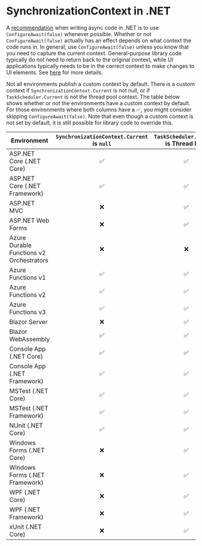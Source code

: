 ﻿# SynchronizationContext in .NET

A [recommendation](https://docs.microsoft.com/en-us/archive/msdn-magazine/2013/march/async-await-best-practices-in-asynchronous-programming#configure-context) when writing async code in .NET is to use `ConfigureAwait(false)` whenever possible.
Whether or not `ConfigureAwait(false)` actually has an effect depends on what context the code runs in.
In general, use `ConfigureAwait(false)` unless you know that you need to capture the current context.
General-purpose library code typically do not need to return back to the original context, while UI applications typically needs to be in the correct context to make changes to UI elements.
See [here](https://devblogs.microsoft.com/dotnet/configureawait-faq/) for more details.

Not all environments publish a custom context by default.
There is a custom context if `SynchronizationContext.Current` is not null, or if `TaskScheduler.Current` is not the thread pool context.
The table below shows whether or not the environments have a custom context by default.
For those environments where both columns have a :white_check_mark:, you might consider skipping `ConfigureAwait(false)`.
Note that even though a custom context is not set by default, it is still possible for library code to override this.


| Environment                                        | `SynchronizationContext.Current` is `null` | `TaskScheduler.Current` is Thread Pool |
| -------------------------------------------------- | :----------------------------------------: | :------------------------------------: |
| ASP.NET Core (.NET Core)                           | :white_check_mark:                         | :white_check_mark:                     |
| ASP.NET Core (.NET Framework)                      | :white_check_mark:                         | :white_check_mark:                     |
| ASP.NET MVC                                        | :x:                                        | :white_check_mark:                     |
| ASP.NET Web Forms                                  | :x:                                        | :white_check_mark:                     |
| Azure Durable Functions v2 Orchestrators           | :x:                                        | :x:                                    |
| Azure Functions v1                                 | :white_check_mark:                         | :white_check_mark:                     |
| Azure Functions v2                                 | :white_check_mark:                         | :white_check_mark:                     |
| Azure Functions v3                                 | :white_check_mark:                         | :white_check_mark:                     |
| Blazor Server                                      | :x:                                        | :white_check_mark:                     |
| Blazor WebAssembly                                 | :white_check_mark:                         | :white_check_mark:                     |
| Console App (.NET Core)                            | :white_check_mark:                         | :white_check_mark:                     |
| Console App (.NET Framework)                       | :white_check_mark:                         | :white_check_mark:                     |
| MSTest (.NET Core)                                 | :white_check_mark:                         | :white_check_mark:                     |
| MSTest (.NET Framework)                            | :white_check_mark:                         | :white_check_mark:                     |
| NUnit (.NET Core)                                  | :white_check_mark:                         | :white_check_mark:                     |
| Windows Forms (.NET Core)                          | :x:                                        | :white_check_mark:                     |
| Windows Forms (.NET Framework)                     | :x:                                        | :white_check_mark:                     |
| WPF (.NET Core)                                    | :x:                                        | :white_check_mark:                     |
| WPF (.NET Framework)                               | :x:                                        | :white_check_mark:                     |
| xUnit (.NET Core)                                  | :x:                                        | :white_check_mark:                     |
